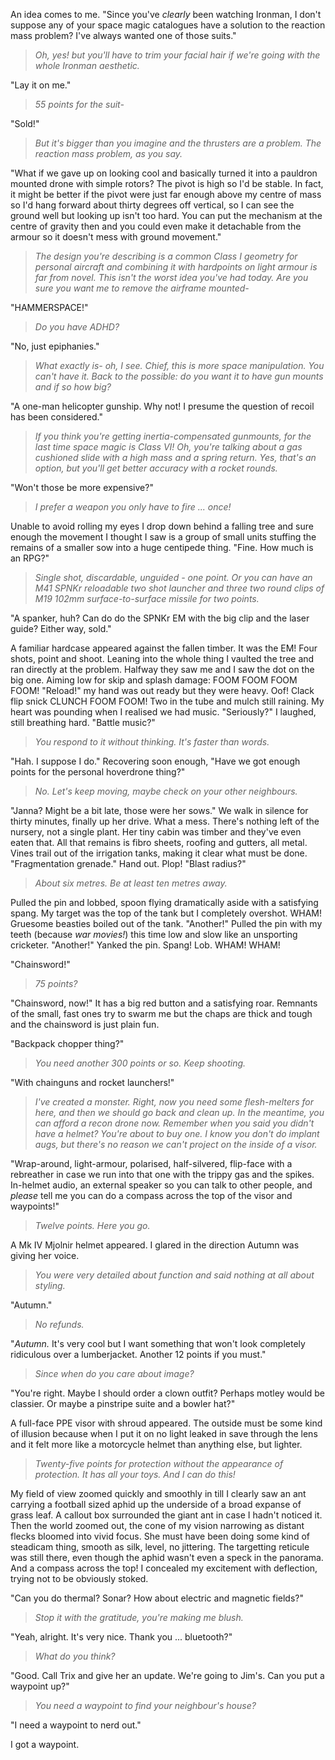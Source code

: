 An idea comes to me. "Since you've _clearly_ been watching Ironman, I don't suppose any of your space magic catalogues have a solution to the reaction mass problem? I've always wanted one of those suits."

> _Oh, yes! but you'll have to trim your facial hair if we're going with the whole Ironman aesthetic._

"Lay it on me."

> _55 points for the suit-_

"Sold!"

> _But it's bigger than you imagine and the thrusters are a problem. The reaction mass problem, as you say._

"What if we gave up on looking cool and basically turned it into a pauldron mounted drone with simple rotors? The pivot is high so I'd be stable. In fact, it might be better if the pivot were just far enough above my centre of mass so I'd hang forward about thirty degrees off vertical, so I can see the ground well but looking up isn't too hard. You can put the mechanism at the centre of gravity then and you could even make it detachable from the armour so it doesn't mess with ground movement."

> _The design you're describing is a common Class I geometry for personal aircraft and combining it with hardpoints on light armour is far from novel. This isn't the worst idea you've had today. Are you sure you want me to remove the airframe mounted-_

"HAMMERSPACE!"

> _Do you have ADHD?_

"No, just epiphanies."

> _What exactly is- oh, I see. Chief, this is more space manipulation. You can't have it. Back to the possible: do you want it to have gun mounts and if so how big?_

"A one-man helicopter gunship. Why not! I presume the question of recoil has been considered."

> _If you think you're getting inertia-compensated gunmounts, for the last time space magic is Class VI! Oh, you're talking about a gas cushioned slide with a high mass and a spring return. Yes, that's an option, but you'll get better accuracy with a rocket rounds._

"Won't those be more expensive?"

> _I prefer a weapon you only have to fire ... once!_

Unable to avoid rolling my eyes I drop down behind a falling tree and sure enough the movement I thought I saw is a group of small units stuffing the remains of a smaller sow into a huge centipede thing. "Fine. How much is an RPG?"

> _Single shot, discardable, unguided - one point. Or you can have an M41 SPNKr reloadable two shot launcher and three two round clips of M19 102mm surface-to-surface missile for two points._

"A spanker, huh? Can do do the SPNKr EM with the big clip and the laser guide? Either way, sold."

A familiar hardcase appeared against the fallen timber. It was the EM! Four shots, point and shoot. Leaning into the whole thing I vaulted the tree and ran directly at the problem. Halfway they saw me and I saw the dot on the big one. Aiming low for skip and splash damage: FOOM FOOM FOOM FOOM! "Reload!" my hand was out ready but they were heavy. Oof! Clack flip snick CLUNCH FOOM FOOM! Two in the tube and mulch still raining. My heart was pounding when I realised we had music. "Seriously?" I laughed, still breathing hard. "Battle music?"

> _You respond to it without thinking. It's faster than words._

"Hah. I suppose I do." Recovering soon enough, "Have we got enough points for the personal hoverdrone thing?"

> _No. Let's keep moving, maybe check on your other neighbours._

"Janna? Might be a bit late, those were her sows." We walk in silence for thirty minutes, finally up her drive. What a mess. There's nothing left of the nursery, not a single plant. Her tiny cabin was timber and they've even eaten that. All that remains is fibro sheets, roofing and gutters, all metal. Vines trail out of the irrigation tanks, making it clear what must be done. "Fragmentation grenade." Hand out. Plop! "Blast radius?" 

> _About six metres. Be at least ten metres away._

Pulled the pin and lobbed, spoon flying dramatically aside with a satisfying spang. My target was the top of the tank but I completely overshot. WHAM! Gruesome beasties boiled out of the tank. "Another!" Pulled the pin with my teeth (because _war movies!_) this time low and slow like an unsporting cricketer. "Another!" Yanked the pin. Spang! Lob. WHAM! WHAM!

"Chainsword!"

> _75 points?_

"Chainsword, now!" It has a big red button and a satisfying roar. Remnants of the small, fast ones try to swarm me but the chaps are thick and tough and the chainsword is just plain fun.

"Backpack chopper thing?"

> _You need another 300 points or so. Keep shooting._

"With chainguns and rocket launchers!"

> _I've created a monster. Right, now you need some flesh-melters for here, and then we should go back and clean up. In the meantime, you can afford a recon drone now. Remember when you said you didn't have a helmet? You're about to buy one. I know you don't do implant augs, but there's no reason we can't project on the inside of a visor._

"Wrap-around, light-armour, polarised, half-silvered, flip-face with a rebreather in case we run into that one with the trippy gas and the spikes. In-helmet audio, an external speaker so you can talk to other people, and _please_ tell me you can do a compass across the top of the visor and waypoints!"

> _Twelve points. Here you go._

A Mk IV Mjolnir helmet appeared. I glared in the direction Autumn was giving her voice. 

> _You were very detailed about function and said nothing at all about styling._

"Autumn." 

> _No refunds._

"_Autumn._ It's very cool but I want something that won't look completely ridiculous over a lumberjacket. Another 12 points if you must." 

> _Since when do you care about image?_

"You're right. Maybe I should order a clown outfit? Perhaps motley would be classier. Or maybe a pinstripe suite and a bowler hat?"

A full-face PPE visor with shroud appeared. The outside must be some kind of illusion because when I put it on no light leaked in save through the lens and it felt more like a motorcycle helmet than anything else, but lighter.

> _Twenty-five points for protection without the appearance of protection. It has all your toys. And I can do this!_

My field of view zoomed quickly and smoothly in till I clearly saw an ant carrying a football sized aphid up the underside of a broad expanse of grass leaf. A callout box surrounded the giant ant in case I hadn't noticed it. Then the world zoomed out, the cone of my vision narrowing as distant flecks bloomed into vivid focus. She must have been doing some kind of steadicam thing, smooth as silk, level, no jittering. The targetting reticule was still there, even though the aphid wasn't even a speck in the panorama. And a compass across the top! I concealed my excitement with deflection, trying not to be obviously stoked.

"Can you do thermal? Sonar? How about electric and magnetic fields?"

> _Stop it with the gratitude, you're making me blush._

"Yeah, alright. It's very nice. Thank you ... bluetooth?"

> _What do you think?_

"Good. Call Trix and give her an update. We're going to Jim's. Can you put a waypoint up?"

> _You need a waypoint to find your neighbour's house?_

"I need a waypoint to nerd out."

I got a waypoint.

